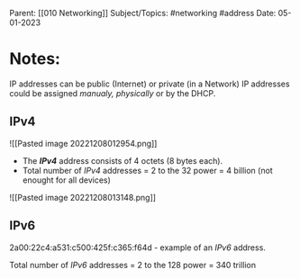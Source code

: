 
Parent: [[010 Networking]]
Subject/Topics: #networking #address
Date: 05-01-2023

# Notes:

IP addresses can be public (Internet) or private (in a Network)
IP addresses could be assigned *manualy, physically* or by the DHCP.

## IPv4 

![[Pasted image 20221208012954.png]]

- The ***IPv4*** address consists of 4 octets (8 bytes each).
- Total number of *IPv4* addresses = 2 to the 32  power = 4 billion (not enought for all devices)

![[Pasted image 20221208013148.png]]

## IPv6

2a00:22c4:a531:c500:425f:c365:f64d - example of an *IPv6* address.

Total number of *IPv6* addresses = 2 to the 128 power = 340 trillion

